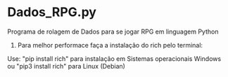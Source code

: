 # Dados_RPG.py
Programa de rolagem de Dados para se jogar RPG em linguagem Python

1. Para melhor performace faça a instalação do rich pelo terminal: 

Use: "pip install rich" para instalação em Sistemas operacionais Windows ou "pip3 install rich" para Linux (Debian)
